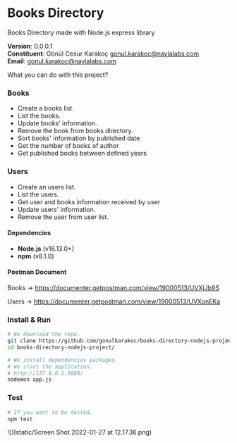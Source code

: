 # Books Directory

Books Directory made with Node.js express library

**Version**: 0.0.0.1\
**Constituent**: Gönül Cesur Karakoç <gonul.karakoc@naylalabs.com>\
**Email**: gonul.karakoc@naylalabs.com

What you can do with this project?

### Books
- Create a books list.
- List the books.
- Update books' information.
- Remove the book from books directory.
- Sort books' information by published date
- Get the number of books of author
- Get published books between defined years

### Users
- Create an users list.
- List the users.
- Get user and books information received by user
- Update users' information.
- Remove the user from user list.

#### Dependencies
- **Node.js** (v16.13.0+)
- **npm** (v8.1.0)

#### Postman Document
Books -> https://documenter.getpostman.com/view/19000513/UVXjJb9S

Users -> https://documenter.getpostman.com/view/19000513/UVXonEKa

### Install & Run

```bash
# We download the repo.
git clone https://github.com/gonulkarakoc/books-directory-nodejs-project
cd books-directory-nodejs-project/

# We install dependencies packages.
# We start the application.
# http://127.0.0.1:3000/
nodemon app.js
```

### Test

```bash
# If you want to be tested.
npm test
```

![](static/Screen Shot 2022-01-27 at 12.17.36.png)